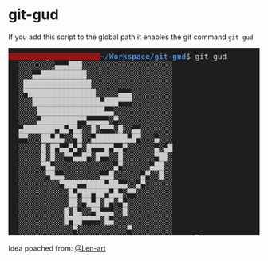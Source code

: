 # git-gud


If you add this script to the global path it enables the git command `git gud`

![git gud](https://github.com/adamgiacomelli/git-gud/raw/master/gitgud.png)

Idea poached from:
[@Len-art](https://github.com/Len-art)

